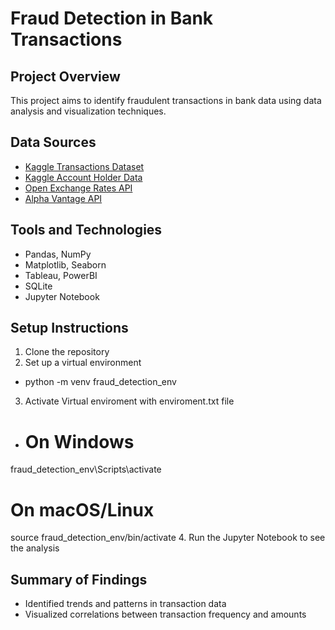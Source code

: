 # Fraud Detection in Bank Transactions

## Project Overview
This project aims to identify fraudulent transactions in bank data using data analysis and visualization techniques.

## Data Sources
- [Kaggle Transactions Dataset](https://www.kaggle.com/datasets/kkhandekar/fraud-detection-data)
- [Kaggle Account Holder Data](https://www.kaggle.com/datasets/shubhendra1511/customer-personal-details)
- [Open Exchange Rates API](https://openexchangerates.org/)
- [Alpha Vantage API](https://www.alphavantage.co/)

## Tools and Technologies
- Pandas, NumPy
- Matplotlib, Seaborn
- Tableau, PowerBI
- SQLite
- Jupyter Notebook

## Setup Instructions
1. Clone the repository
2. Set up a virtual environment
- python -m venv fraud_detection_env
3. Activate Virtual enviroment with enviroment.txt file
- # On Windows
fraud_detection_env\Scripts\activate
# On macOS/Linux
source fraud_detection_env/bin/activate
4. Run the Jupyter Notebook to see the analysis

## Summary of Findings
- Identified trends and patterns in transaction data
- Visualized correlations between transaction frequency and amounts
